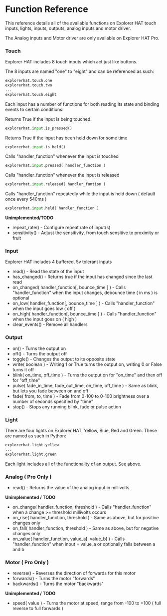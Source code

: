# Function Reference

This reference details all of the available functions on Explorer HAT touch inputs, lights, inputs, outputs, analog inputs and motor driver.

The Analog inputs and Motor driver are only available on Explorer HAT Pro.

### Touch

Explorer HAT includes 8 touch inputs which act just like buttons.

The 8 inputs are named "one" to "eight" and can be referenced as such:

```python
explorerhat.touch.one
explorerhat.touch.two
...
explorerhat.touch.eight
```

Each input has a number of functions for both reading its state and binding events to certain conditions:

Returns True if the input is being touched.

```python
explorerhat.input.is_pressed()
```

Returns True if the input has been held down for some time

```python
explorerhat.input.is_held()
```

Calls "handler_function" whenever the input is touched

```python
explorerhat.input.pressed( handler_function )
```
Calls "handler_function" whenever the input is released

```python
explorerhat.input.released( handler_funtion )
```

Calls "handler_function" repeatedly while the input is held down ( default once every 540ms )

```python
explorerhat.input.held( handler_function )
```

**Unimplemented/TODO**

* repeat_rate() - Configure repeat rate of input(s)
* sensitivity() - Adjust the sensitivity, from touch sensitive to proximity or fruit

### Input

Explorer HAT includes 4 buffered, 5v tolerant inputs

* read() - Read the state of the input
* has_changed() - Returns true if the input has changed since the last read
* on_changed( handler_function[, bounce_time ] ) - Calls "handler_function" when the input changes, debounce time ( in ms ) is optional
* on_low( handler_function[, bounce_time ] ) - Calls "handler_function" when the input goes low ( off )
* on_high( handler_function[, bounce_time ] ) - Calls "handler_function" when the input goes on ( high )
* clear_events() - Remove all handlers

### Output

* on() - Turns the output on
* off() - Turns the output off
* toggle() - Changes the output to its opposite state
* write( boolean ) - Writing 1 or True turns the output on, writing 0 or False turns it off
* blink( on_time, off_time ) - Turns the output on for "on_time" and then off for "off_time"
* pulse( fade_in_time, fade_out_time, on_time, off_time ) - Same as blink, but lets you fade between on and off
* fade( from, to, time ) - Fade from 0-100 to 0-100 brightness over a number of seconds specified by "time"
* stop() - Stops any running blink, fade or pulse action

### Light

There are four lights on Explorer HAT, Yellow, Blue, Red and Green. These are named as such in Python:

```python
explorerhat.light.yellow
...
explorerhat.light.green
```

Each light includes all of the functionality of an output. See above.

### Analog ( Pro Only )

* read() - Returns the value of the analog input in millivolts.

**Unimplemented / TODO**

* on_change( handler_function, threshold ) - Calls "handler_function" when a change >= threshold millivolts occurs
* on_rise( handler_function, threshold ) - Same as above, but for positive changes only
* on_fall( handler_function, threshold ) - Same as above, but for negative changes only
* on_value( handler_function, value_a[, value_b] ) - Calls "handler_function" when input = value_a or optionally falls between a and b

### Motor ( Pro Only )

* reverse() - Reverses the direction of forwards for this motor
* forwards() - Turns the motor "forwards"
* backwards() - Turns the motor "backwards"

**Unimplemented / TODO**

* speed( value ) - Turns the motor at speed, range from -100 to +100 ( full reverse to full forwards )
